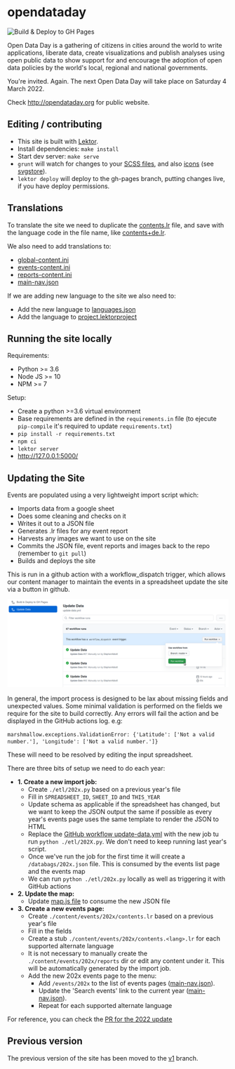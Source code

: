 # opendataday

![Build & Deploy to GH Pages](https://github.com/okfn/opendataday/workflows/Build%20&%20Deploy%20to%20GH%20Pages/badge.svg?branch=master)

Open Data Day is a gathering of citizens in cities around the world to write applications, liberate data, create visualizations and publish analyses using open public data to show support for and encourage the adoption of open data policies by the world's local, regional and national governments.

You're invited. Again. The next Open Data Day will take place on Saturday 4 March 2022.

Check <http://opendataday.org> for public website.

## Editing / contributing

* This site is built with [Lektor](https://www.getlektor.com/).
* Install dependencies: `make install`
* Start dev server: `make serve`
* `grunt` will watch for changes to your [SCSS files](https://github.com/okfn/opendataday/tree/master/assets/scss), and also [icons](https://github.com/okfn/opendataday/tree/master/assets/icons) (see [svgstore](https://github.com/FWeinb/grunt-svgstore)).
* `lektor deploy` will deploy to the gh-pages branch, putting changes live, if you have deploy permissions.

## Translations

To translate the site we need to duplicate the [contents.lr](https://github.com/okfn/opendataday/blob/master/content/contents.lr) file, and save with the language code in the file name, like [contents+de.lr](https://github.com/okfn/opendataday/blob/master/content/contents%2Bde.lr).

We also need to add translations to:

* [global-content.ini](https://github.com/okfn/opendataday/blob/master/databags/global-content.ini)
* [events-content.ini](https://github.com/okfn/opendataday/blob/master/databags/events-content.ini)
* [reports-content.ini](https://github.com/okfn/opendataday/blob/master/databags/reports-content.ini)
* [main-nav.json](https://github.com/okfn/opendataday/blob/master/databags/main-nav.json)

If we are adding new language to the site we also need to:

* Add the new language to [languages.json](https://github.com/okfn/opendataday/blob/master/databags/languages.json)
* Add the language to [project.lektorproject](https://github.com/okfn/opendataday/blob/master/project.lektorproject)

## Running the site locally

Requirements:
- Python >= 3.6
- Node JS >= 10
- NPM >= 7

Setup:
- Create a python >=3.6 virtual environment
- Base requirements are defined in the `requirements.in` file (to ejecute `pip-compile` it's required to update `requirements.txt`)
- `pip install -r requirements.txt`
- `npm ci`
- `lektor server`
- http://127.0.0.1:5000/

## Updating the Site

Events are populated using a very lightweight import script which:

- Imports data from a google sheet
- Does some cleaning and checks on it
- Writes it out to a JSON file
- Generates .lr files for any event report
- Harvests any images we want to use on the site
- Commits the JSON file, event reports and images back to the repo (remember to `git pull`)
- Builds and deploys the site

This is run in a github action with a workflow_dispatch trigger, which allows our content manager to maintain the events in a spreadsheet update the site via a button in github.

![screenshot](update-data.png)

In general, the import process is designed to be lax about missing fields and unexpected values. Some minimal validation is performed on the fields we require for the site to build correctly. Any errors will fail the action and be displayed in the GitHub actions log. e.g:

```
marshmallow.exceptions.ValidationError: {'Latitude': ['Not a valid number.'], 'Longitude': ['Not a valid number.']}
```

These will need to be resolved by editing the input spreadsheet.


There are three bits of setup we need to do each year:


- **1. Create a new import job:**
    - Create `./etl/202x.py` based on a previous year's file
    - Fill in `SPREADSHEET_ID`, `SHEET_ID` and `THIS_YEAR`
    - Update schema as applicable if the spreadsheet has changed, but we want to keep the JSON output the same if possible as every year's events page uses the same template to render the JSON to HTML
    - Replace the [GitHub workflow update-data.yml](/.github/workflows/update-data.yml) with the new job tu run `python ./etl/202X.py`. We don't need to keep running last year's script.
    - Once we've run the job for the first time it will create a `/databags/202x.json` file. This is consumed by the events list page and the events map
    - We can run `python ./etl/202x.py` locally as well as triggering it with GitHub actions
- **2. Update the map:**
    - Update [map.js file](/assets/js/map.js) to consume the new JSON file
- **3. Create a new events page:**
    - Create  `./content/events/202x/contents.lr` based on a previous year's file
    - Fill in the fields
    - Create a stub `./content/events/202x/contents.<lang>.lr` for each supported alternate language
    - It is not necessary to manually create the `./content/events/202x/reports` dir or edit any content under it. This will be automatically generated by the import job.
    - Add the new 202x events page to the menu:
        - Add `/events/202x` to the list of events pages ([main-nav.json](/databags/main-nav.json)).
        - Update the 'Search events' link to the current year ([main-nav.json](/databags/main-nav.json)).
        - Repeat for each supported alternate language

For reference, you can check the [PR for the 2022 update](https://github.com/okfn/opendataday/pull/345)

## Previous version

The previous version of the site has been moved to the [v1](https://github.com/okfn/opendataday/tree/v1) branch.
